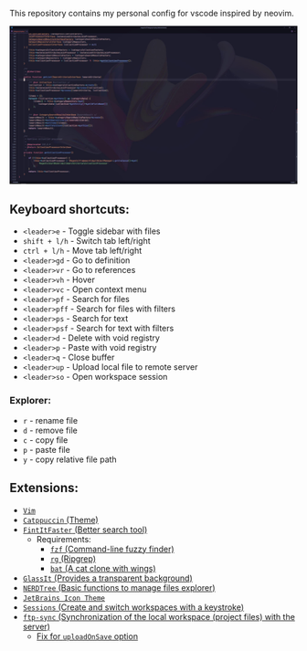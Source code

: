 This repository contains my personal config for vscode inspired by neovim.

![Preview](preview.JPG)

## Keyboard shortcuts:
- `<leader>e` - Toggle sidebar with files
- `shift + l/h` - Switch tab left/right
- `ctrl + l/h` - Move tab left/right
- `<leader>gd` - Go to definition
- `<leader>vr` - Go to references
- `<leader>vh` - Hover
- `<leader>vc` - Open context menu
- `<leader>pf` - Search for files
- `<leader>pff` - Search for files with filters
- `<leader>ps` - Search for text
- `<leader>psf` - Search for text with filters
- `<leader>d` - Delete with void registry
- `<leader>p` - Paste with void registry
- `<leader>q` - Close buffer
- `<leader>up` - Upload local file to remote server
- `<leader>so` - Open workspace session

### Explorer:
- `r` - rename file
- `d` - remove file
- `c` - copy file
- `p` - paste file
- `y` - copy relative file path  

## Extensions:
- [`Vim`](https://marketplace.visualstudio.com/items?itemName=vscodevim.vim)
- [`Catppuccin` (Theme)](https://marketplace.visualstudio.com/items?itemName=Catppuccin.catppuccin-vsc)
- [`FintItFaster` (Better search tool)](https://marketplace.visualstudio.com/items?itemName=TomRijndorp.find-it-faster)
    - Requirements:
        - [`fzf` (Command-line fuzzy finder)](https://github.com/junegunn/fzf)
        - [`rg` (Ripgrep)](https://github.com/BurntSushi/ripgrep)
        - [`bat` (A cat clone with wings)](https://github.com/sharkdp/bat)
- [`GlassIt` (Provides a transparent background)](https://marketplace.visualstudio.com/items?itemName=s-nlf-fh.glassit)
- [`NERDTree` (Basic functions to manage files explorer)](https://marketplace.visualstudio.com/items?itemName=Llam4u.nerdtree)
- [`JetBrains Icon Theme`](https://marketplace.visualstudio.com/items?itemName=chadalen.vscode-jetbrains-icon-theme)
- [`Sessions` (Create and switch workspaces with a keystroke)](https://marketplace.visualstudio.com/items?itemName=oigene.sessions)
- [`ftp-sync` (Synchronization of the local workspace (project files) with the server)](https://marketplace.visualstudio.com/items?itemName=lukasz-wronski.ftp-sync)
    - [Fix for `uploadOnSave` option](https://github.com/lukasz-wronski/vscode-ftp-sync/issues/307)
